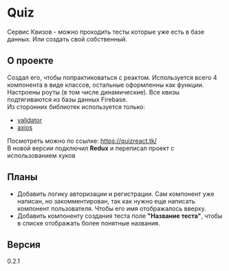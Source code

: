 # Quiz

Сервис Квизов - можно проходить тесты которые уже есть в базе данных. Или создать свой собственный.

## О проекте

Создал его, чтобы попрактиковаться с реактом. Используется всего 4 компонента в виде классов, остальные оформленны как функции.
Настроены роуты (в том числе динамические). Все квизы подтягиваются из базы данных Firebase.  
Из сторонних библиотек используется только:

- [validator](https://www.npmjs.com/package/validator)
- [axios](https://www.npmjs.com/package/axios)

Посмотреть можно по ссылке: https://quizreact.tk/  
В новой версии подключил **Redux** и переписал проект с использованием хуков

## Планы

- Добавить логику авторизации и регистрации. Сам компонент уже написан, но закомментирован, так как нужно еще написать компонент пользователя. Чтобы его имя отображалось вверху.
- Добавить компоненту создания теста поле **"Название теста"**, чтобы в списке отображать более понятные названия.

## Версия

0.2.1

